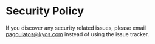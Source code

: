 # Security Policy

If you discover any security related issues, please email pagoulatos@kyos.com instead of using the issue tracker.
